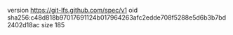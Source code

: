 version https://git-lfs.github.com/spec/v1
oid sha256:c48d818b97017691124b017964263afc2edde708f5288e5d6b3b7bd2402d18ac
size 185
